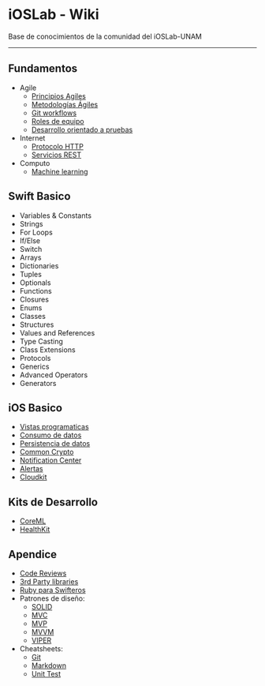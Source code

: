 # iOSLab - Wiki

Base de conocimientos de la comunidad del iOSLab-UNAM

---

## Fundamentos
- Agile
  - [Principios Agiles](posts/agile-principles)
  - [Metodologías Ágiles](posts/agile)
  - [Git workflows](posts/gitflows)
  - [Roles de equipo](posts/team-roles)
  - [Desarrollo orientado a pruebas](posts/tdd)
- Internet
  - [Protocolo HTTP](posts/http)
  - [Servicios REST](posts/rest)
- Computo
  - [Machine learning](posts/machine-learning)

## Swift Basico

- Variables & Constants
- Strings
- For Loops
- If/Else
- Switch
- Arrays
- Dictionaries
- Tuples
- Optionals
- Functions
- Closures
- Enums
- Classes
- Structures
- Values and References
- Type Casting
- Class Extensions
- Protocols
- Generics
- Advanced Operators
- Generators

## iOS Basico

- [Vistas programaticas](posts/programmatic-views)
- [Consumo de datos](posts/data-consumption)
- [Persistencia de datos](posts/data-persistence)
- [Common Crypto](posts/common-crypto)
- [Notification Center](posts/notification-center)
- [Alertas](posts/alerts)
- [Cloudkit](posts/cloudkit)

## Kits de Desarrollo
- [CoreML](posts/coreml)
- [HealthKit](posts/health-kit)

## Apendice

- [Code Reviews](posts/code-reviews)
- [3rd Party libraries](posts/3rd-party-libraries)
- [Ruby para Swifteros](posts/ruby-for-swifters)
- Patrones de diseño:
  - [SOLID](posts/solid)
  - [MVC](posts/mvc)
  - [MVP](posts/mvp)
  - [MVVM](posts/mvvm)
  - [VIPER](posts/viper)
- Cheatsheets:
  - [Git](posts/git-cheatsheet)
  - [Markdown](posts/markdown-cheatsheet)
  - [Unit Test](posts/unit-tests-cheatsheet)
